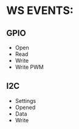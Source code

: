 # WS EVENTS:

## GPIO
  - Open
  - Read
  - Write
  - Write PWM

## I2C
  - Settings
  - Opened
  - Data
  - Write
